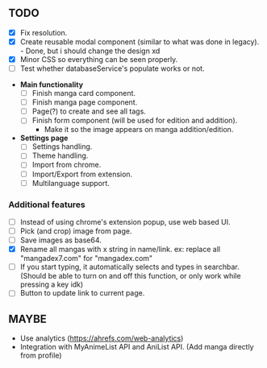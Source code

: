 ## TODO

- [x] Fix resolution.
- [x] Create reusable modal component (similar to what was done in legacy). - Done, but i should change the design xd
- [x] Minor CSS so everything can be seen properly.
- [ ] Test whether databaseService's populate works or not.

- **Main functionality**
    - [ ] Finish manga card component.
    - [ ] Finish manga page component.
    - [ ] Page(?) to create and see all tags.
    - [ ] Finish form component (will be used for edition and addition).
        - Make it so the image appears on manga addition/edition.

- **Settings page**
    - [ ] Settings handling.
    - [ ] Theme handling.
    - [ ] Import from chrome.
    - [ ] Import/Export from extension.
    - [ ] Multilanguage support.

### **Additional features**
- [ ] Instead of using chrome's extension popup, use web based UI.
- [ ] Pick (and crop) image from page.
- [ ] Save images as base64.
- [X] Rename all mangas with x string in name/link. ex: replace all "mangadex7.com" for "mangadex.com"
- [ ] If you start typing, it automatically selects and types in searchbar. (Should be able to turn on and off this function, or only work while pressing a key idk)
- [ ] Button to update link to current page.

## MAYBE
- Use analytics (https://ahrefs.com/web-analytics)
- Integration with MyAnimeList API and AniList API. (Add manga directly from profile)